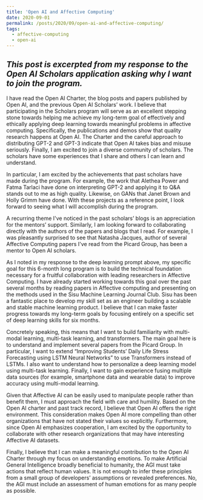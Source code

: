 ```yaml
---
title: 'Open AI and Affective Computing'
date: 2020-09-01
permalink: /posts/2020/09/open-ai-and-affective-computing/
tags:
  - affective-computing
  - open-ai
---
```


_This post is excerpted from my response to the Open AI Scholars application asking why I want to join the program._
-----

I have read the Open AI Charter, the blog posts and papers published by Open AI, and the previous Open AI Scholars’ work. I believe that participating in the Scholars program will serve as an excellent stepping stone towards helping me achieve my long-term goal of effectively and ethically applying deep learning towards meaningful problems in affective computing. Specifically, the publications and demos show that quality research happens at Open AI. The Charter and the careful approach to distributing GPT-2 and GPT-3 indicate that Open AI takes bias and misuse seriously. Finally, I am excited to join a diverse community of scholars. The scholars have some experiences that I share and others I can learn and understand.

In particular, I am excited by the achievements that past scholars have made during the program. For example, the work that Alethea Power and Fatma Tarlaci have done on interpreting GPT-2 and applying it to Q&A stands out to me as high quality. Likewise,  on GANs that Janet Brown and Holly Grimm have done. With these projects as a reference point, I look forward to seeing what I will accomplish during the program.

A recurring theme I've noticed in the past scholars’ blogs is an appreciation for the mentors’ support. Similarly, I am looking forward to collaborating directly with the authors of the papers and blogs that I read. For example, I was pleasantly surprised to see that Natasha Jacques, author of several Affective Computing papers I've read from the Picard Group, has been a mentor to Open AI scholars.

As I noted in my response to the deep learning prompt above, my specific goal for this 6-month long program is to build the technical foundation necessary for a fruitful collaboration with leading researchers in Affective Computing. I have already started working towards this goal over the past several months by reading papers in Affective computing and presenting on the methods used in the Sisu Machine Learning Journal Club. Sisu has been a fantastic place to develop my skill set as an engineer building a scalable and stable machine learning product. I believe that I can make faster progress towards my long-term goals by focusing entirely on a specific set of deep learning skills for six months.

Concretely speaking, this means that I want to build familiarity with multi-modal learning, multi-task learning, and transformers. The main goal here is to understand and implement several papers from the Picard Group. In particular, I want to extend “Improving Students’ Daily Life Stress Forecasting using LSTM Neural Networks” to use Transformers instead of LSTMs. I also want to understand how to personalize a deep learning model using multi-task learning. Finally, I want to gain experience fusing multiple data sources (for example, smartphone data and wearable data) to improve accuracy using multi-modal learning.

Given that Affective AI can be easily used to manipulate people rather than benefit them, I must approach the field with care and humility. Based on the Open AI charter and past track record, I believe that Open AI offers the right environment. This consideration makes Open AI more compelling than other organizations that have not stated their values so explicitly. Furthermore, since Open AI emphasizes cooperation, I am excited by the opportunity to collaborate with other research organizations that may have interesting Affective AI datasets.

Finally, I believe that I can make a meaningful contribution to the Open AI Charter through my focus on understanding emotions. To make Artificial General Intelligence broadly beneficial to humanity, the AGI must take actions that reflect human values. It is not enough to infer these principles from a small group of developers’ assumptions or revealed preferences. No, the AGI must include an assessment of human emotions for as many people as possible.
